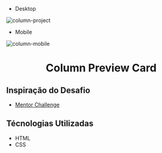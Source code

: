 - Desktop

![column-project](https://user-images.githubusercontent.com/109632184/217961293-22be8107-7382-4dfe-a7fd-daf1f24b215f.png)

- Mobile 

![column-mobile](https://user-images.githubusercontent.com/109632184/217961510-473238d7-ddc8-4c0f-8dc8-dc4516b765e3.png)


<h1 align="center">Column Preview Card</h1>

<h2>Inspiração do Desafio</h2>

- <a href="https://www.frontendmentor.io/challenges/3column-preview-card-component-pH92eAR2-" target="_blank">Mentor Challenge</a>

<h2>Técnologias Utilizadas</h2>

- HTML
- CSS

